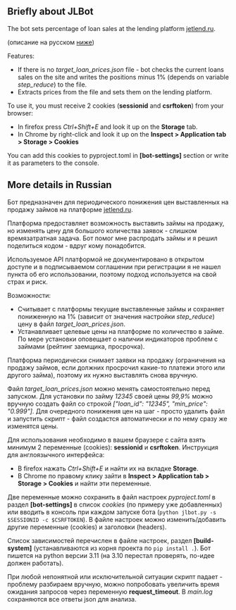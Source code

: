 ## Briefly about JLBot

The bot sets percentage of loan sales at the lending platform [jetlend.ru](https://jetlend.ru/).

(описание на русском [ниже](#more-details-in-russian))

Features:
- If there is no *target_loan_prices.json* file - bot checks the current loans sales on the site and writes the positions minus 1% (depends on variable *step_reduce*) to the file.
- Extracts prices from the file and sets them on the lending platform.

To use it, you must receive 2 cookies (**sessionid** and **csrftoken**) from your browser:
- In firefox press *Ctrl+Shift+E* and look it up on the **Storage** tab.
- In Chrome by right-click and look it up on the **Inspect > Application tab > Storage > Cookies**

You can add this cookies to pyproject.toml in **\[bot-settings\]** section or write it as parameters to the console.

## More details in Russian

Бот предназначен для периодического понижения цен выставленных на продажу займов на платформе [jetlend.ru](https://jetlend.ru).

Платформа предоставляет возможность выставить займы на продажу, но изменять цену для большого количества заявок - слишком времязатратная задача. Бот помог мне распродать займы и я решил поделиться кодом - вдруг кому понадобится.

Используемое API платформой не документировано в открытом доступе и в подписываемом соглашении при регистрации я не нашел пункта об его использовании, поэтому подход используется на свой страх и риск.

Возможности:
- Считывает с платформы текущие выставленные займы и сохраняет пониженную на 1% (зависит от значения настройки *step_reduce*) цену в файл *target_loan_prices.json*.
- Устанавливает целевые цены на платформе по количество в займе. По мере установки оповещает о наличии индикаторов проблем с займами (рейтинг заемщика, просрочка).

Платформа периодически снимает заявки на продажу (ограничения на продажу займов, если должних просрочил какие-то платежи этого или другого займа), поэтому их нужно выставлять снова вручную.

Файл *target_loan_prices.json* можно менять самостоятельно перед запуском. Для установки по займу *12345* своей цены *99,9%* можно вручную создать файл со строкой *\["loan_id": "12345", "min_price": "0.999"\]*.  Для очередного понижения цен на шаг - просто удалить файл и запустить скрипт - файл создастся автоматически и по нему сразу же изменятся цены.

Для использования необходимо в вашем браузере с сайта взять минимум 2 переменные (cookies): **sessionid** и **csrftoken**. Инструкция для англоязычного интерфейса:
- В firefox нажать *Ctrl+Shift+E* и найти их на вкладке **Storage**.
- В Chrome по правому клику зайти в **Inspect > Application tab > Storage > Cookies** и найти эти переменные.

Две переменные можно сохранить в файл настроек *pyproject.toml* в раздел **[bot-settings]** в список *cookies* (по примеру уже добавленных) или вводить в консоль при каждом запуске бота (`python jlbot.py -s $SESSIONID -c $CSRFTOKEN`). В файле настроек можно изменить/добавить другие переменные (cookies) и заголовки (headers).

Список зависимостей перечислен в файле настроек, раздел **[build-system]** (устанавливаются из корня проекта по ```pip install .```). Бот пишется на python версии 3.11 (на 3.10 перестал проверять, по-идее должен работать).

При любой непонятной или исключительной ситуации скрипт падает - проблему разбираем вручную, можно попробовать увеличить время ожидания запросов через переменную **request_timeout**. В *main.log* сохраняются все ответы json для анализа.
